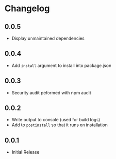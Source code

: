 # Changelog
## 0.0.5
- Display unmaintained dependencies

## 0.0.4
- Add `install` argument to install into package.json

## 0.0.3
- Security audit peformed with npm audit

## 0.0.2
- Write output to console (used for build logs)
- Add to `postinstall` so that it runs on installation

## 0.0.1
- Initial Release